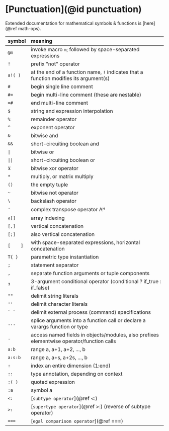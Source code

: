 # [Punctuation](@id punctuation)

Extended documentation for mathematical symbols & functions is [here](@ref math-ops).

| symbol      | meaning                                                                                     |
|:----------- |:------------------------------------------------------------------------------------------- |
| `@m`        | invoke macro `m`; followed by space-separated expressions                                   |
| `!`         | prefix "not" operator                                                                       |
| `a!( )`     | at the end of a function name, `!` indicates that a function modifies its argument(s)       |
| `#`         | begin single line comment                                                                   |
| `#=`        | begin multi-line comment (these are nestable)                                               |
| `=#`        | end multi-line comment                                                                      |
| `$`         | string and expression interpolation                                                         |
| `%`         | remainder operator                                                                          |
| `^`         | exponent operator                                                                           |
| `&`         | bitwise and                                                                                 |
| `&&`        | short-circuiting boolean and                                                                |
| `\|`        | bitwise or                                                                                  |
| `\|\|`      | short-circuiting boolean or                                                                 |
| `⊻`         | bitwise xor operator                                                                        |
| `*`         | multiply, or matrix multiply                                                                |
| `()`        | the empty tuple                                                                             |
| `~`         | bitwise not operator                                                                        |
| `\`         | backslash operator                                                                          |
| `'`         | complex transpose operator Aᴴ                                                               |
| `a[]`       | array indexing                                                                              |
| `[,]`       | vertical concatenation                                                                      |
| `[;]`       | also vertical concatenation                                                                 |
| `[    ]`    | with space-separated expressions, horizontal concatenation                                  |
| `T{ }`      | parametric type instantiation                                                               |
| `;`         | statement separator                                                                         |
| `,`         | separate function arguments or tuple components                                             |
| `?`         | 3-argument conditional operator (conditional ? if_true : if_false)                          |
| `""`        | delimit string literals                                                                     |
| `''`        | delimit character literals                                                                  |
| ``` ` ` ``` | delimit external process (command) specifications                                           |
| `...`       | splice arguments into a function call or declare a varargs function or type                 |
| `.`         | access named fields in objects/modules, also prefixes elementwise operator/function calls   |
| `a:b`       | range a, a+1, a+2, ..., b                                                                   |
| `a:s:b`     | range a, a+s, a+2s, ..., b                                                                  |
| `:`         | index an entire dimension (1:end)                                                           |
| `::`        | type annotation, depending on context                                                       |
| `:( )`      | quoted expression                                                                           |
| `:a`        | symbol a                                                                                    |
| `<:`        | [`subtype operator`](@ref <:)                                                               |
| `>:`        | [`supertype operator`](@ref >:) (reverse of subtype operator)                               |
| `===`       | [`egal comparison operator`](@ref ===)                                                      |
